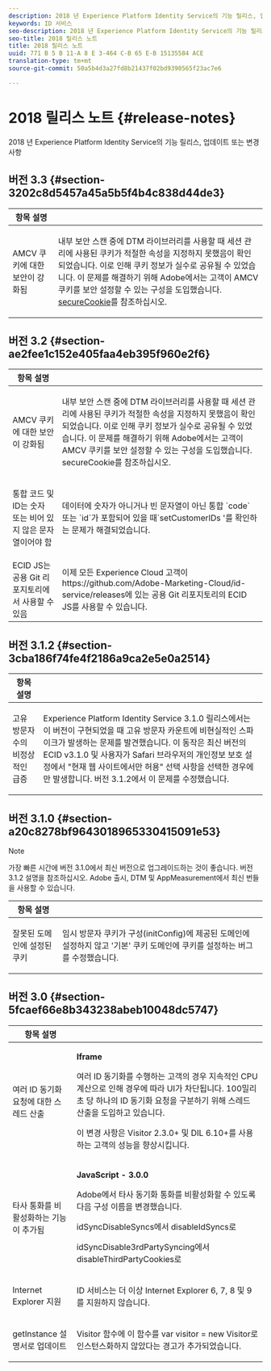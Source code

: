 ```yaml
---
description: 2018 년 Experience Platform Identity Service의 기능 릴리스, 업데이트 또는 변경 사항
keywords: ID 서비스
seo-description: 2018 년 Experience Platform Identity Service의 기능 릴리스, 업데이트 또는 변경 사항
seo-title: 2018 릴리스 노트
title: 2018 릴리스 노트
uuid: 771 B 5 B 11-A 8 E 3-464 C-B 65 E-B 15135584 ACE
translation-type: tm+mt
source-git-commit: 50a5b4d3a27fd8b21437f02bd9390565f23ac7e6

---
```



# 2018 릴리스 노트 {#release-notes}

2018 년 Experience Platform Identity Service의 기능 릴리스, 업데이트 또는 변경 사항

## 버전 3.3 {#section-3202c8d5457a45a5b5f4b4c838d44de3}

<table id="table_201417BD540E4EE69911AABE9BF77509"> 
 <thead> 
  <tr> 
   <th colname="col1" class="entry"> 항목 설명 </th> 
   <th colname="col2" class="entry"> </th> 
  </tr>
 </thead>
 <tbody> 
  <tr> 
   <td colname="col1"> <p>AMCV 쿠키에 대한 보안이 강화됨 </p> </td> 
   <td colname="col2"> <p>내부 보안 스캔 중에 DTM 라이브러리를 사용할 때 세션 관리에 사용된 쿠키가 적절한 속성을 지정하지 못했음이 확인되었습니다. 이로 인해 쿠키 정보가 실수로 공유될 수 있었습니다. 이 문제를 해결하기 위해 Adobe에서는 고객이 AMCV 쿠키를 보안 설정할 수 있는 구성을 도입했습니다. <a href="https://marketing.adobe.com/resources/help/en_US/mcvid/mcvid-securecookie.html" format="https" scope="external">secureCookie</a>를 참조하십시오. </p> </td> 
  </tr> 
 </tbody> 
</table>

## 버전 3.2 {#section-ae2fee1c152e405faa4eb395f960e2f6}

<table id="table_6546F5C74E4742E4B5E9793BCEAB66FA"> 
 <thead> 
  <tr> 
   <th colname="col1" class="entry"> 항목 설명 </th> 
   <th colname="col2" class="entry"> </th> 
  </tr>
 </thead>
 <tbody> 
  <tr> 
   <td colname="col1"> <p>AMCV 쿠키에 대한 보안이 강화됨 </p> </td> 
   <td colname="col2"> <p>내부 보안 스캔 중에 DTM 라이브러리를 사용할 때 세션 관리에 사용된 쿠키가 적절한 속성을 지정하지 못했음이 확인되었습니다. 이로 인해 쿠키 정보가 실수로 공유될 수 있었습니다. 이 문제를 해결하기 위해 Adobe에서는 고객이 AMCV 쿠키를 보안 설정할 수 있는 구성을 도입했습니다. secureCookie를 참조하십시오. </p> </td> 
  </tr> 
  <tr> 
   <td colname="col1"> <p>통합 코드 및 ID는 숫자 또는 비어 있지 않은 문자열이어야 함 </p> </td> 
   <td colname="col2"> <p>데이터에 숫자가 아니거나 빈 문자열이 아닌 통합 `code` 또는 `id`가 포함되어 있을 때`setCustomerIDs '를 확인하는 문제가 해결되었습니다. </p> </td> 
  </tr> 
  <tr> 
   <td colname="col1"> ECID JS는 공용 Git 리포지토리에서 사용할 수 있음 </td> 
   <td colname="col2"> 이제 모든 Experience Cloud 고객이 https://github.com/Adobe-Marketing-Cloud/id-service/releases에 있는 공용 Git 리포지토리의 ECID JS를 사용할 수 있습니다. </td> 
  </tr> 
 </tbody> 
</table>

## 버전 3.1.2 {#section-3cba186f74fe4f2186a9ca2e5e0a2514}

<table id="table_9FA4E20C996746A2A4219C9A0F759AD1"> 
 <thead> 
  <tr> 
   <th colname="col1" class="entry"> 항목 설명 </th> 
   <th colname="col2" class="entry"> </th> 
  </tr>
 </thead>
 <tbody> 
  <tr> 
   <td colname="col1"> <p>고유 방문자 수의 비정상적인 급증 </p> </td> 
   <td colname="col2"> <p>Experience Platform Identity Service 3.1.0 릴리스에서는 이 버전이 구현되었을 때 고유 방문자 카운트에 비현실적인 스파이크가 발생하는 문제를 발견했습니다. 이 동작은 최신 버전의 ECID v3.1.0 및 사용자가 Safari 브라우저의 개인정보 보호 설정에서 "현재 웹 사이트에서만 허용" 선택 사항을 선택한 경우에만 발생합니다. 버전 3.1.2에서 이 문제를 수정했습니다. </p> </td> 
  </tr> 
 </tbody> 
</table>

## 버전 3.1.0 {#section-a20c8278bf9643018965330415091e53}

>[!NOTE]
>
>가장 빠른 시간에 버전 3.1.0에서 최신 버전으로 업그레이드하는 것이 좋습니다. 버전 3.1.2 설명을 참조하십시오. Adobe 출시, DTM 및 AppMeasurement에서 최신 번들을 사용할 수 있습니다.

<table id="table_512039AFC4D34038B8F116B71EEEE7F6"> 
 <thead> 
  <tr> 
   <th colname="col1" class="entry"> 항목 설명 </th> 
   <th colname="col2" class="entry"> </th> 
  </tr>
 </thead>
 <tbody> 
  <tr> 
   <td colname="col1"> <p>잘못된 도메인에 설정된 쿠키 </p> </td> 
   <td colname="col2"> <p>임시 방문자 쿠키가 구성(initConfig)에 제공된 도메인에 설정하지 않고 '기본' 쿠키 도메인에 쿠키를 설정하는 버그를 수정했습니다. </p> </td> 
  </tr> 
 </tbody> 
</table>

## 버전 3.0 {#section-5fcaef66e8b343238abeb10048dc5747}

<table id="table_7E9224D6CC924A2DB5119171C9DC5443"> 
 <thead> 
  <tr> 
   <th colname="col1" class="entry"> 항목 설명 </th> 
   <th colname="col2" class="entry"> </th> 
  </tr>
 </thead>
 <tbody> 
  <tr> 
   <td colname="col1"> <p>여러 ID 동기화 요청에 대한 스레드 산출 </p> </td> 
   <td colname="col2"> <p><b>Iframe</b> </p> <p>여러 ID 동기화를 수행하는 고객의 경우 지속적인 CPU 계산으로 인해 경우에 따라 UI가 차단됩니다. 100밀리초 당 하나의 ID 동기화 요청을 구분하기 위해 스레드 산출을 도입하고 있습니다. </p> <p>이 변경 사항은 Visitor 2.3.0+ 및 DIL 6.10+를 사용하는 고객의 성능을 향상시킵니다. </p> </td> 
  </tr> 
  <tr> 
   <td colname="col1"> 타사 통화를 비활성화하는 기능이 추가됨 </td> 
   <td colname="col2"> <p><b>JavaScript - 3.0.0</b> </p> <p>Adobe에서 타사 동기화 통화를 비활성화할 수 있도록 다음 구성 이름을 변경했습니다. </p> <p>idSyncDisableSyncs에서 disableIdSyncs로 </p> <p>idSyncDisable3rdPartySyncing에서 disableThirdPartyCookies로 </p> </td> 
  </tr> 
  <tr> 
   <td colname="col1"> <p>Internet Explorer 지원 </p> </td> 
   <td colname="col2"> <p>ID 서비스는 더 이상 Internet Explorer 6, 7, 8 및 9를 지원하지 않습니다. </p> </td> 
  </tr> 
  <tr> 
   <td colname="col1"> <p>getInstance 설명서로 업데이트 </p> </td> 
   <td colname="col2"> <p>Visitor 함수에 이 함수를 var visitor = new Visitor로 인스턴스화하지 않았다는 경고가 추가되었습니다. </p> </td> 
  </tr> 
 </tbody> 
</table>

